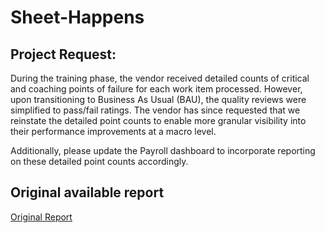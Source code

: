 # Sheet-Happens

## Project Request: 
During the training phase, the vendor received detailed counts of critical and coaching points of failure for each work item processed. However, upon transitioning to Business As Usual (BAU), the quality reviews were simplified to pass/fail ratings. The vendor has since requested that we reinstate the detailed point counts to enable more granular visibility into their performance improvements at a macro level.

Additionally, please update the Payroll dashboard to incorporate reporting on these detailed point counts accordingly.

## Original available report
[Original Report]()
